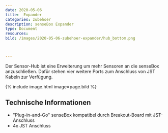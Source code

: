 ```yaml
---
date: 2020-05-06
title:  Expander
categories: zubehoer
description: senseBox Expander
type: Document
resources:
bild: /images/2020-05-06-zubehoer-expander/hub_bottom.png



---
```

Der Sensor-Hub ist eine Erweiterung um mehr Sensoren an die senseBox anzuschließen. Dafür stehen vier weitere Ports zum Anschluss von JST Kabeln zur Verfügung.

{% include image.html image=page.bild %}

## Technische Informationen

* "Plug-in-and-Go" senseBox kompatibel durch Breakout-Board mit JST-Anschluss
* 4x JST Anschluss

